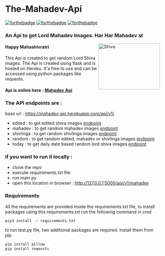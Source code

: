 # The-Mahadev-Api

[![forthebadge](https://forthebadge.com/images/badges/made-with-python.svg)](https://forthebadge.com)
[![forthebadge](https://forthebadge.com/images/badges/built-with-love.svg)](https://forthebadge.com)
[![forthebadge](https://forthebadge.com/images/badges/check-it-out.svg)](https://forthebadge.com)

### An Api to get Lord Mahadev Images. Har Har Mahadev 🕉️

<img alt="Shiva" align="right" width=200 height=150 src="https://st3.depositphotos.com/31221070/33178/v/380/depositphotos_331787960-stock-illustration-creative-abstract-illustration-lord-shiva.jpg">

 #### Happy Mahashivratri <br/>
 This Api is created to get random Lord Shiva images. The Api is created using flask and is
 hosted on Heroku. It's free to use and can be accessed using python packages like requests.

 #### Api is online here : [Mahadev Api](https://mahadev-api.herokuapp.com/api/v1/edited)

### The API endpoints are :

base url :  https://mahadev-api.herokuapp.com/api/v1/

* edited : to get edited shiva images [endpoint](https://mahadev-api.herokuapp.com/api/v1/edited)
* mahadev : to get random mahadev images [endpoint](https://mahadev-api.herokuapp.com/api/v1/mahadev)
* shivlinga : to get random shivlinga images [endpoint](https://mahadev-api.herokuapp.com/api/v1/shivlinga)
* random : to get random edited, mahadev or shivlinga images [endpoint](https://mahadev-api.herokuapp.com/api/v1/random)
* today : to get daily date based random lord shiva images [endpoint](https://mahadev-api.herokuapp.com/api/v1/today)

### if you want to run it locally :
* clone the repo
* execute requirements.txt file
* run main.py
* open this location in browser : http://127.0.0.1:5000/api/v1/mahadev

### Requirements

All the requirements are provided inside the requirements.txt file, to install packages using this requirements.txt run the following 
command in cmd

```bash
pip3 install -r requirements.txt
```

to run test.py file, two additional packages are required. Install them from pip

```bash
pip install pillow
pip install reqeusts
```
